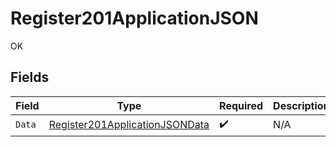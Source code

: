 # Register201ApplicationJSON

OK


## Fields

| Field                                                                                       | Type                                                                                        | Required                                                                                    | Description                                                                                 |
| ------------------------------------------------------------------------------------------- | ------------------------------------------------------------------------------------------- | ------------------------------------------------------------------------------------------- | ------------------------------------------------------------------------------------------- |
| `Data`                                                                                      | [Register201ApplicationJSONData](../../models/operations/register201applicationjsondata.md) | :heavy_check_mark:                                                                          | N/A                                                                                         |